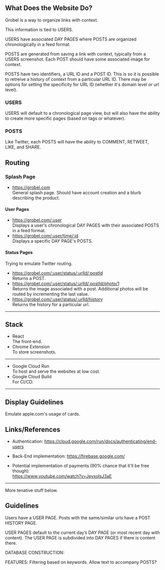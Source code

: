 ## What Does the Website Do?

Grobel is a way to organize links with context.

This information is tied to USERS.

USERS have associated DAY PAGES where POSTS are organized chronologically in a feed format.

POSTS are generated from saving a link with context, typically from a USERS screenshot. Each POST should have some associated image for context.

POSTS have two identifiers, a URL ID and a POST ID. This is so it is possible to retreive a history of context from a particular URL ID. There may be options for setting the specificity for URL ID (whether it's domain level or url level).

### USERS

USERS will default to a chronological page view, but will also have the ability to create more specific pages (based on tags or whatever).

### POSTS

Like Twitter, each POSTS will have the ability to COMMENT, RETWEET, LIKE, and SHARE.

## Routing

### Splash Page

- https://grobel.com  
  General splash page. Should have account creation and a blurb describing the product.

#### User Pages

- https://grobel.com/:user  
  Displays a user's chronological DAY PAGES with their associated POSTS in a feed format.
- https://grobel.com/:user/time/:id  
  Displays a specific DAY PAGE's POSTS.

#### Status Pages

Trying to emulate Twitter routing.

- https://grobel.com/:user/status/:urlId/:postId  
  Returns a POST.
- https://grobel.com/:user/status/:urlId/:postId/photo/1  
  Returns the image associated with a post. Additional photos will be routed by incrementing the last value.
- https://grobel.com/:user/status/:urlId/history  
  Returns the history for a particular url.

---

## Stack

- React  
  The front-end.
- Chrome Extension  
   To store screenshots.

---

- Google Cloud Run  
  To host and serve the websites at low cost.
- Google Cloud Build  
  For CI/CD.

---

## Display Guidelines

Emulate apple.com's usage of cards.

## Links/References

- Authentication: https://cloud.google.com/run/docs/authenticating/end-users

- Back-End implementation: https://firebase.google.com/
- Potential implementation of payments (90% chance that it'll be free though):  
  https://www.youtube.com/watch?v=JeyxolsJ3aE

---

More tenative stuff below.

## Guidelines

Users have a USER PAGE.
Posts with the same/similar urls have a POST HISTORY PAGE.

USER PAGES default to the current day’s DAY PAGE (or most recent day with content).
The USER PAGE is subdivided into DAY PAGES if there is content there.

DATABASE CONSTRUCTION:

FEATURES:
Filtering based on keywords.
Allow text to accompany POSTS?
